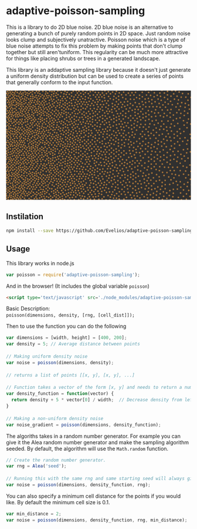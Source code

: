 # adaptive-poisson-sampling

This is a library to do 2D blue noise. 2D blue noise is an alternative to
generating a bunch of purely random points in 2D space. Just random noise
looks clump and subjectively unatractive. Poisson noise which is a type of
blue noise attempts to fix this problem by making points that don't clump
together but still aren'tuniform. This regularity can be much more attractive
for things like placing shrubs or trees in a generated landscape.

This library is an addaptive sampling library because it doesn't just generate
a uniform density distribution but can be used to create a series of points
that generally conform to the input function.

![Example Image](example.PNG)

## Instilation

```sh
npm install --save https://github.com/Evelios/adaptive-poisson-sampling.git
```

##  Usage

This library works in node.js
```js
var poisson = require('adaptive-poisson-sampling');
```

And in the browser! (It includes the global variable `poisson`)
```html
<script type='text/javascript' src='./node_modules/adaptive-poisson-sampling.js'></script>
```

Basic Description:  
`poisson(dimensions, density, [rng, [cell_dist]]);`

Then to use the function you can do the following
```js
var dimensions = [width, height] = [400, 200];
var density = 5; // Average distance between points

// Making uniform density noise
var noise = poisson(dimensions, density);

// returns a list of points [[x, y], [x, y], ...]

// Function takes a vector of the form [x, y] and needs to return a number
var density_function = function(vector) {
  return density + 5 * vector[0] / width;  // Decrease density from left to right
}

// Making a non-uniform density noise
var noise_gradient = poisson(dimensions, density_function);
```

The algoriths takes in a random number generator. For example you can give it
the Alea random number generator and make the sampling algorithm seeded.
By default, the algorithm will use the `Math.random` function.
```js
// Create the random number generator.
var rng = Alea('seed');

// Running this with the same rng and same starting seed will always give the same results
var noise = poisson(dimensions, density_function, rng);
```

You can also specify a minimum cell distance for the points if you would like. By default the minimum cell size is 0.1.
```js
var min_distance = 2;
var noise = poisson(dimensions, density_function, rng, min_distance);
```
